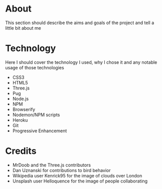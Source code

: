 # About
This section should describe the aims and goals of the project and tell a little bit about me


# Technology
Here I should cover the technology I used, why I chose it and any notable usage of those technologies

* CSS3
* HTML5
* Three.js
* Pug
* Node.js
* NPM
* Browserify
* Nodemon/NPM scripts
* Heroku
* Git
* Progressive Enhancement


# Credits

* MrDoob and the Three.js contributors
* Dan Uznanski for contributions to bird behavior
* Wikipedia user Kenrick95 for the image of clouds over London
* Unsplash user Helloquence for the image of people collaborating
